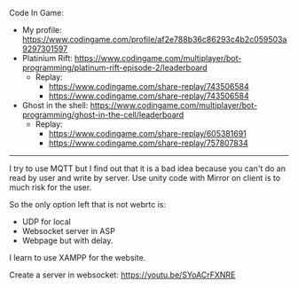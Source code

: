 Code In Game:
- My profile: https://www.codingame.com/profile/af2e788b36c86293c4b2c059503a9297301597
 - Platinium Rift: https://www.codingame.com/multiplayer/bot-programming/platinum-rift-episode-2/leaderboard
   - Replay:
     - https://www.codingame.com/share-replay/743506584
     - https://www.codingame.com/share-replay/743506584
 - Ghost in the shell: https://www.codingame.com/multiplayer/bot-programming/ghost-in-the-cell/leaderboard
   - Replay:
     - https://www.codingame.com/share-replay/605381691
     - https://www.codingame.com/share-replay/757807834




  --------------

I try to use MQTT but I find out that it is a bad idea because you can't do an read by user and write by server.
Use unity code with Mirror on client is to much risk for the user.

So the only option left that is not webrtc is:
- UDP for local
- Websocket server in ASP 
- Webpage but with delay.


I learn to use XAMPP for the website.

Create a server in websocket:
https://youtu.be/SYoACrFXNRE
